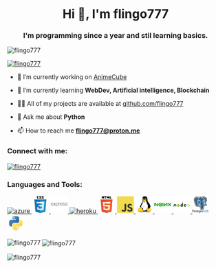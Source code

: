 <h1 align="center">Hi 👋, I'm flingo777</h1>
<h3 align="center">I'm programming since a year and stil learning basics.</h3>

<p align="left"> <img src="https://komarev.com/ghpvc/?username=flingo777&label=Profile%20views&color=0e75b6&style=flat" alt="flingo777" /> </p>

<p align="left"> <a href="https://github.com/ryo-ma/github-profile-trophy"><img src="https://github-profile-trophy.vercel.app/?username=flingo777" alt="flingo777" /></a> </p>

- 🔭 I’m currently working on [AnimeCube](https://charming-bat-cuff.cyclic.app/)

- 🌱 I’m currently learning **WebDev, Artificial intelligence, Blockchain**

- 👨‍💻 All of my projects are available at [github.com/flingo777](github.com/flingo777)

- 💬 Ask me about **Python**

- 📫 How to reach me **flingo777@proton.me**

<h3 align="left">Connect with me:</h3>
<p align="left">
<a href="https://stackoverflow.com/users/flingo777" target="blank"><img align="center" src="https://raw.githubusercontent.com/rahuldkjain/github-profile-readme-generator/master/src/images/icons/Social/stack-overflow.svg" alt="flingo777" height="30" width="40" /></a>
</p>

<h3 align="left">Languages and Tools:</h3>
<p align="left"> <a href="https://azure.microsoft.com/en-in/" target="_blank" rel="noreferrer"> <img src="https://www.vectorlogo.zone/logos/microsoft_azure/microsoft_azure-icon.svg" alt="azure" width="40" height="40"/> </a> <a href="https://www.w3schools.com/css/" target="_blank" rel="noreferrer"> <img src="https://raw.githubusercontent.com/devicons/devicon/master/icons/css3/css3-original-wordmark.svg" alt="css3" width="40" height="40"/> </a> <a href="https://expressjs.com" target="_blank" rel="noreferrer"> <img src="https://raw.githubusercontent.com/devicons/devicon/master/icons/express/express-original-wordmark.svg" alt="express" width="40" height="40"/> </a> <a href="https://heroku.com" target="_blank" rel="noreferrer"> <img src="https://www.vectorlogo.zone/logos/heroku/heroku-icon.svg" alt="heroku" width="40" height="40"/> </a> <a href="https://www.w3.org/html/" target="_blank" rel="noreferrer"> <img src="https://raw.githubusercontent.com/devicons/devicon/master/icons/html5/html5-original-wordmark.svg" alt="html5" width="40" height="40"/> </a> <a href="https://developer.mozilla.org/en-US/docs/Web/JavaScript" target="_blank" rel="noreferrer"> <img src="https://raw.githubusercontent.com/devicons/devicon/master/icons/javascript/javascript-original.svg" alt="javascript" width="40" height="40"/> </a> <a href="https://www.linux.org/" target="_blank" rel="noreferrer"> <img src="https://raw.githubusercontent.com/devicons/devicon/master/icons/linux/linux-original.svg" alt="linux" width="40" height="40"/> </a> <a href="https://www.nginx.com" target="_blank" rel="noreferrer"> <img src="https://raw.githubusercontent.com/devicons/devicon/master/icons/nginx/nginx-original.svg" alt="nginx" width="40" height="40"/> </a> <a href="https://nodejs.org" target="_blank" rel="noreferrer"> <img src="https://raw.githubusercontent.com/devicons/devicon/master/icons/nodejs/nodejs-original-wordmark.svg" alt="nodejs" width="40" height="40"/> </a> <a href="https://www.postgresql.org" target="_blank" rel="noreferrer"> <img src="https://raw.githubusercontent.com/devicons/devicon/master/icons/postgresql/postgresql-original-wordmark.svg" alt="postgresql" width="40" height="40"/> </a> <a href="https://www.python.org" target="_blank" rel="noreferrer"> <img src="https://raw.githubusercontent.com/devicons/devicon/master/icons/python/python-original.svg" alt="python" width="40" height="40"/> </a> </p>

<p><img align="left" src="https://github-readme-stats.vercel.app/api/top-langs?username=flingo777&show_icons=true&locale=en&layout=compact&theme=tokyonight" alt="flingo777" /></p>

<p>&nbsp;<img align="center" src="https://github-readme-stats.vercel.app/api?username=flingo777&show_icons=true&locale=en&theme=tokyonight" alt="flingo777" /></p>

<p><img align="center" src="https://github-readme-streak-stats.herokuapp.com/?user=flingo777&theme=tokyonight" alt="flingo777" /></p>

